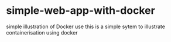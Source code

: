 # simple-web-app-with-docker
simple illustration of Docker use
this is a simple sytem to illustrate containerisation using docker

